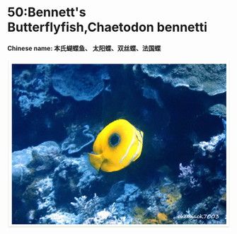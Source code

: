 # 50:Bennett's Butterflyfish,Chaetodon bennetti

#### Chinese name: 本氏蝴蝶鱼、 太阳蝶、双丝蝶、法国蝶

![](../../.gitbook/assets/bennetts-butterflyfish.jpg)

